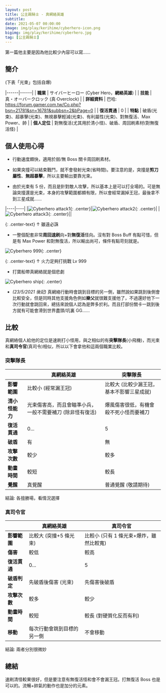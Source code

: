```yaml
---
layout: post
title: 公主踢騎士 - 真網絡英雄
subtitle:
date: 2021-05-07 00:00:00
image: img/play/kerihime/cyberhero-icon.png
bigimg: img/play/kerihime/cyberhero.jpg
tag: [公主踢騎士]
---
```


第一篇他主要是因為他比較少內容可以寫……

## 簡介

(下表「光束」包括自爆)

|------|------|
| **職業** | サイバーヒーロー (Cyber Hero，**網絡英雄**) |
| **技能** | 真・オーバークロック (真‧Overclock) |
| **詳細資料** | 巴哈: <https://forum.gamer.com.tw/Co.php?bsn=21781&sn=16781&subbsn=2&bPage=0> |
| **復活貫通** | 0 |
| **特點** | 破盾(光束)、超暴擊(光束)、無視暴擊輕減(光束)、有利屬性(光束)、對無復活、Max Power、帥 |
| **個人定位** | 對無復活(尤其用於清小怪)、破盾、周回刷素材(對無復活怪) |

## 個人使用心得

- 行動速度頗快，適用於弱/無 Boss 關卡周回刷素材。

- 如果突撞可以結束戰鬥，就不會發射光束(省時間)。要注意的是，突撞是**剪刀屬性**、**無超暴擊**，所以主要輸出要靠光束。

- 由於光束有 5 份，而且是針對敵人攻擊，所以基本上是可以打全場的。可是無論突撞還是光束，本身的攻擊範圍都頗有限，所以會經常漏掉王冠，最後拿不到三星成就……

|----|----|
|![Cyberhero attack1](../img/play/kerihime/cyberhero-attack1.jpg){: .center}|![Cyberhero attack2](../img/play/kerihime/cyberhero-attack2.jpg){: .center}|
|![Cyberhero attack3](../img/play/kerihime/cyberhero-attack3.jpg){: .center}||

{: .center-text}
↑ 雖遠必誅

- 一整個配套非常**周回速刷**向+對**無復活**怪向。沒有對 Boss Buff 有點可惜，但是有 Max Power 和對無復活，所以輸出尚可，條件有點苛刻就是。

![Cyberhero 999](../img/play/kerihime/cyberhero-999.gif){: .center}

{: .center-text}
↑ 火力足夠打挑戰 Lv 999

- 打寶船帶真網絡就是個悲劇

![Cyberhero ship](../img/play/kerihime/cyberhero-ship.jpg){: .center}

- <span class="red">_(23/5/2021 後記)_</span> 真網絡行動時會跳到目標的另一側，雖然說如果跳到後側會比較安全，但是同時其他支援角色例如**樂父**就很難支援他了，不過還好他下一次行動就會跳回來，總括來說個人認為是弊多於利。而且打部份關卡一跳到後方就有可能會滑到世界盡頭/坑裏 GG……

## 比較

真網絡個人給他的定位是速刷打小怪用，與之相似的有**突擊隊長**(小飛機)，而光束和**真司令官**(真司令)相似，所以以下會拿他和這兩個職業比較。

### 突擊隊長

|                | 真網絡英雄                                                                                                          | 突擊隊長                                                                                            |
| -------------- | ------------------------------------------------------------------------------------------------------------------- | --------------------------------------------------------------------------------------------------- |
| **影響範圍**   | <i class="far fa-thumbs-down red" aria-hidden="true"></i> 比較小 (經常漏王冠)                                       | <i class="far fa-thumbs-up green" aria-hidden="true"></i> 比較大 (比較少漏王冠，基本不影響三星成就) |
| **清小怪能力** | <i class="far fa-thumbs-up green" aria-hidden="true"></i> 光束傷害高，而且會瞄準小兵，一般不需要補刀 (除非怪有復活) | <i class="far fa-thumbs-down red" aria-hidden="true"></i> 爆風傷害很低，有機會殺不死小怪而要補刀    |
| **復活貫通**   | <i class="far fa-thumbs-down red" aria-hidden="true"></i> 0...                                                      | <i class="far fa-thumbs-up green" aria-hidden="true"></i> 5                                         |
| **破盾**       | <i class="far fa-thumbs-up green" aria-hidden="true"></i> 有                                                        | <i class="far fa-thumbs-down red" aria-hidden="true"></i> 無                                        |
| **攻擊次數**   | 較少                                                                                                                | 較多                                                                                                |
| **動畫時間**   | <i class="far fa-thumbs-up green" aria-hidden="true"></i> 較短                                                      | <i class="far fa-thumbs-down red" aria-hidden="true"></i> 較長                                      |
| **覺醒**       | 真覺醒                                                                                                              | <i class="far fa-thumbs-up green" aria-hidden="true"></i> 普通覺醒 (敬請期待)                       |

結論: 各擅勝場，看情況選擇

### 真司令官

|              | 真網絡英雄                                                                           | 真司令官                                                                                          |
| ------------ | ------------------------------------------------------------------------------------ | ------------------------------------------------------------------------------------------------- |
| **影響範圍** | <i class="far fa-thumbs-up green" aria-hidden="true"></i> 比較大 (突撞+5 條光束)     | <i class="far fa-thumbs-down red" aria-hidden="true"></i> 比較小 (只有 1 條光束+爆炸，雖然比較寬) |
| **傷害**     | <i class="far fa-thumbs-down red" aria-hidden="true"></i> 較低                       | <i class="far fa-thumbs-up green" aria-hidden="true"></i> 較高                                    |
| **復活貫通** | <i class="far fa-thumbs-down red" aria-hidden="true"></i> 0...                       | <i class="far fa-thumbs-up green" aria-hidden="true"></i> 5                                       |
| **破盾判定** | <i class="far fa-thumbs-up green" aria-hidden="true"></i> 先破盾後傷害 (光束)        | <i class="far fa-thumbs-down red" aria-hidden="true"></i> 先傷害後破盾                            |
| **攻擊次數** | 較多                                                                                 | 較少                                                                                              |
| **動畫時間** | 較短                                                                                 | 較長 (對硬質化反而有利)                                                                           |
| **移動**     | <i class="far fa-thumbs-down red" aria-hidden="true"></i> 每次行動會跳到目標的另一側 | <i class="far fa-thumbs-up green" aria-hidden="true"></i> 不會移動                                |

結論: 兩者分別很微妙

## 總結

速刷清怪較果很好，但是要注意有無復活怪和會不會漏王冠。打無復活 Boss 也是可以的。流暢+帥氣的動作也是加分的元素。
